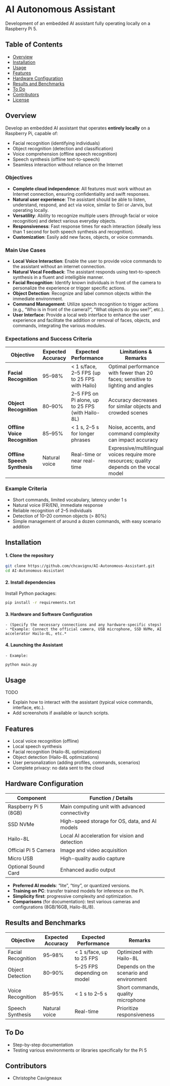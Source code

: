 # AI Autonomous Assistant
Development of an embedded AI assistant fully operating locally on a Raspberry Pi 5.
## Table of Contents

- [Overview](#overview)
- [Installation](#installation)
- [Usage](#usage)
- [Features](#features)
- [Hardware Configuration](#hardware-configuration)
- [Results and Benchmarks](#results-and-benchmarks)
- [To Do](#to-do)
- [Contributors](#contributors)
- [License](#license)
## Overview

Develop an embedded AI assistant that operates **entirely locally** on a Raspberry Pi, capable of:
- Facial recognition (identifying individuals)
- Object recognition (detection and classification)
- Voice comprehension (offline speech recognition)
- Speech synthesis (offline text-to-speech)
- Seamless interaction without reliance on the Internet

### Objectives
- **Complete cloud independence**: All features must work without an Internet connection, ensuring confidentiality and swift responses.
- **Natural user experience**: The assistant should be able to listen, understand, respond, and act via voice, similar to Siri or Jarvis, but operating locally.
- **Versatility**: Ability to recognize multiple users (through facial or voice recognition) and detect various everyday objects.
- **Responsiveness**: Fast response times for each interaction (ideally less than 1 second for both speech synthesis and recognition).
- **Customization**: Easily add new faces, objects, or voice commands.

### Main Use Cases
- **Local Voice Interaction**: Enable the user to provide voice commands to the assistant without an internet connection.
- **Natural Vocal Feedback**: The assistant responds using text-to-speech synthesis in a fluent and intelligible manner.
- **Facial Recognition**: Identify known individuals in front of the camera to personalize the experience or trigger specific actions.
- **Object Detection**: Recognize and label common objects within the immediate environment.
- **Command Management**: Utilize speech recognition to trigger actions (e.g., “Who is in front of the camera?”, “What objects do you see?”, etc.).
- **User Interface**: Provide a local web interface to enhance the user experience and facilitate the addition or removal of faces, objects, and commands, integrating the various modules.

### Expectations and Success Criteria

| Objective                     | Expected Accuracy       | Expected Performance                            | Limitations & Remarks                                                    |
|-------------------------------|-------------------------|-------------------------------------------------|--------------------------------------------------------------------------|
| **Facial Recognition**        | 95–98%                  | < 1 s/face, 2–5 FPS (up to 25 FPS with Hailo)     | Optimal performance with fewer than 20 faces; sensitive to lighting and angles |
| **Object Recognition**        | 80–90%                  | 2–5 FPS on Pi alone, up to 25 FPS (with Hailo-8L)| Accuracy decreases for similar objects and crowded scenes                 |
| **Offline Voice Recognition** | 85–95%                  | < 1 s, 2–5 s for longer phrases                  | Noise, accents, and command complexity can impact accuracy                |
| **Offline Speech Synthesis**  | Natural voice           | Real-time or near real-time                      | Expressive/multilingual voices require more resources; quality depends on the vocal model |


### Example Criteria

- Short commands, limited vocabulary, latency under 1 s
- Natural voice (FR/EN), immediate response
- Reliable recognition of 2–5 individuals
- Detection of 10–20 common objects (> 80%)
- Simple management of around a dozen commands, with easy scenario addition

## Installation

#### 1. **Clone the repository**
```bash
git clone https://github.com/chcavignx/AI-Autonomous-Assistant.git
cd AI-Autonomous-Assistant
```

#### 2. **Install dependencies**
Install Python packages:
```bash
pip install -r requirements.txt
```

#### 3. **Hardware and Software Configuration**
    - (Specify the necessary connections and any hardware-specific steps)
    - *Example: Connect the official camera, USB microphone, SSD NVMe, AI accelerator Hailo-8L, etc.*

#### 4. **Launching the Assistant**
    - Example: 
```bash
python main.py
```

## Usage
TODO
- Explain how to interact with the assistant (typical voice commands, interface, etc.).
- Add screenshots if available or launch scripts.

## Features

- Local voice recognition (offline)
- Local speech synthesis
- Facial recognition (Hailo-8L optimizations)
- Object detection (Hailo-8L optimizations)
- User personalization (adding profiles, commands, scenarios)
- Complete privacy: no data sent to the cloud

## Hardware Configuration

| Component                    | Function / Details                                |
|------------------------------|---------------------------------------------------|
| Raspberry Pi 5 (8GB)         | Main computing unit with advanced connectivity    |
| SSD NVMe                     | High-speed storage for OS, data, and AI models    |
| Hailo-8L                     | Local AI acceleration for vision and detection    |
| Official Pi 5 Camera         | Image and video acquisition                       |
| Micro USB                    | High-quality audio capture                        |
| Optional Sound Card          | Enhanced audio output                             |

- **Preferred AI models**: “lite”, “tiny”, or quantized versions.
- **Training on PC**: transfer trained models for inference on the Pi.
- **Simplicity first**: progressive complexity and optimization.
- **Comparisons** (for documentation): test various cameras and configurations (8GB/16GB, Hailo-8L/8).

## Results and Benchmarks

| Objective             | Expected Accuracy | Expected Performance         | Remarks                                      |
|-----------------------|-------------------|------------------------------|----------------------------------------------|
| Facial Recognition    | 95–98%            | < 1 s/face, up to 25 FPS       | Optimized with Hailo-8L |
| Object Detection      | 80–90%            | 5–25 FPS depending on model  | Depends on the scenario and environment      |
| Voice Recognition     | 85–95%            | < 1 s to 2–5 s               | Short commands, quality microphone           |
| Speech Synthesis      | Natural voice     | Real-time                    | Prioritize responsiveness                    |

## To Do

- Step-by-step documentation
- Testing various environments or libraries specifically for the Pi 5

## Contributors

- Christophe Cavigneaux
